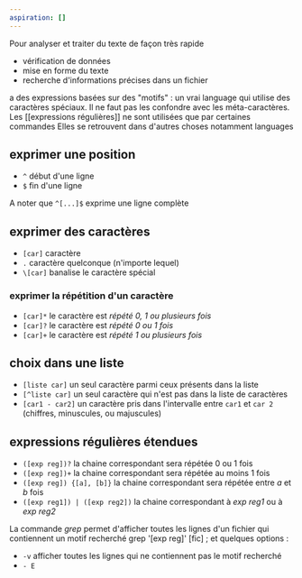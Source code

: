 ```yaml
---
aspiration: []
---
```

Pour analyser et traiter du texte de façon très rapide
- vérification de données
- mise en forme du texte
- recherche d'informations précises dans un fichier

a des expressions basées sur des "motifs" : un vrai language qui utilise des caractères spéciaux. 
Il ne faut pas les confondre avec les méta-caractères.
Les [[expressions régulières]] ne sont utilisées que par certaines commandes
Elles se retrouvent dans d'autres choses notamment languages
## exprimer une position
- `^` début d'une ligne
- `$` fin d'une ligne

A noter que `^[...]$` exprime une ligne complète
## exprimer des caractères
- `[car]` caractère
- `.` caractère quelconque (n'importe lequel)
- `\[car]` banalise le caractère spécial
### exprimer la répétition d'un caractère
- `[car]*` le caractère est *répété 0, 1 ou plusieurs fois*
- `[car]?` le caractère est *répété 0 ou 1 fois*
- `[car]+` le caractère est *répété 1 ou plusieurs fois*
## choix dans une liste
- `[liste car]` un seul caractère parmi ceux présents dans la liste
- `[^liste car]` un seul caractère qui n'est pas dans la liste de caractères
- `[car1 - car2]` un caractère pris dans l'intervalle entre `car1` et `car 2` (chiffres, minuscules, ou majuscules)
## expressions régulières étendues
- `([exp reg])?` la chaine correspondant sera répétée 0 ou 1 fois
- `([exp reg])+` la chaine correspondant sera répétée au moins 1 fois
- `([exp reg]) {[a], [b]}` la chaine correspondant sera répétée entre *a* et *b* fois
- `([exp reg1]) | ([exp reg2])` la chaine correspondant à *exp reg1* ou à *exp reg2*

La commande *grep* permet d'afficher toutes les lignes d'un fichier qui contiennent un motif recherché grep '[exp reg]' [fic] ; et quelques options : 
- `-v` afficher toutes les lignes qui ne contiennent pas le motif recherché
- `- E` 